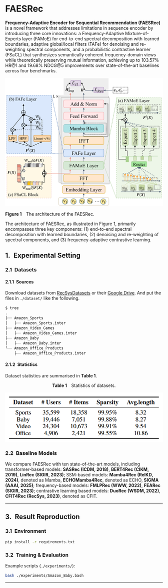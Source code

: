 # FAESRec

**Frequency-Adaptive Encoder for Sequential Recommendation (FAESRec)​** is a novel framework that addresses limitations in sequence encoder by introducing three core innovations: a Frequency-Adaptive Mixture-of-Experts layer (FAMoE) for end-to-end spectral decomposition with learned boundaries, adaptive global/local filters (FAFe) for denoising and re-weighting spectral components, and a probabilistic contrastive learner (FSaCL) that synthesizes semantically coherent frequency-domain views while theoretically preserving mutual information, achieving up to 103.57% HR@1 and 19.68% NDCG@5 improvements over state-of-the-art baselines across four benchmarks.


![Figure 1](./figure/model1.png)

<p align="left"><b>Figure&nbsp;1</b> The architecture of the FAESRec.</p>

The architecture of FAESRec, as illustrated in Figure 1, primarily encompasses three key components: (1) end-to-end spectral decomposition with learned boundaries, (2) denoising and re-weighting of spectral components, and (3) frequency-adaptive contrastive learning.


## 1. Experimental Setting

### 2.1 Datasets

#### 2.1.1 Sources  

Download datasets from [RecSysDatasets](https://github.com/RUCAIBox/RecSysDatasets) or their [Google Drive](https://drive.google.com/drive/folders/1ahiLmzU7cGRPXf5qGMqtAChte2eYp9gI). And put the files in `./dataset/` like the following.

```
$ tree
.
├── Amazon_Sports
│   ├── Amazon_Sports.inter
├── Amazon_Video_Games
│   ├── Amazon_Video_Games.inter
├── Amazon_Baby
│   ├── Amazon_Baby.inter
└── Amazon_Office_Products
    ├── Amazon_Office_Products.inter
```


#### 2.1.2 Statistics  

Dataset statistics are summarised in **Table&nbsp;1**.

<p align="center"><b>Table&nbsp;1</b> Statistics of datasets.</p>

![Figure datainfo](./figure/datasetinfo.png)


### 2.2 Baseline Models 
We compare FAESRec with ten state-of-the-art models, including transformer-based models: **SASRec (ICDM, 2018)**, **BERT4Rec (CIKM, 2019)**, **LinRec (SIGIR, 2023)**; SSM-based models: **Mamba4Rec (RelKD, 2024)**, denoted as Mamba, **ECHOMamba4Rec**, denoted as
ECHO, **SIGMA (AAAI, 2025)**;  frequency-based models: **FMLPRec (WWW, 2022)**, **FEARec (SIGIR, 2023)**; contrastive learning based models: **DuoRec (WSDM, 2022)**,  **CFIT4Rec (RecSys, 2023)**, denoted as CFIT.

---

## 3. Result Reproduction

### 3.1 Environment  

```bash
pip install -r requirements.txt
```

### 3.2 Training & Evaluation  

Example scripts (`./experiments/`):

```bash
bash ./experiments/Amazon_Baby.bash
```

---


